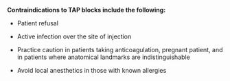 **Contraindications to TAP blocks include the following:**

- Patient refusal

- Active infection over the site of injection

- Practice caution in patients taking anticoagulation, pregnant patient, and in patients where anatomical landmarks are indistinguishable

- Avoid local anesthetics in those with known allergies